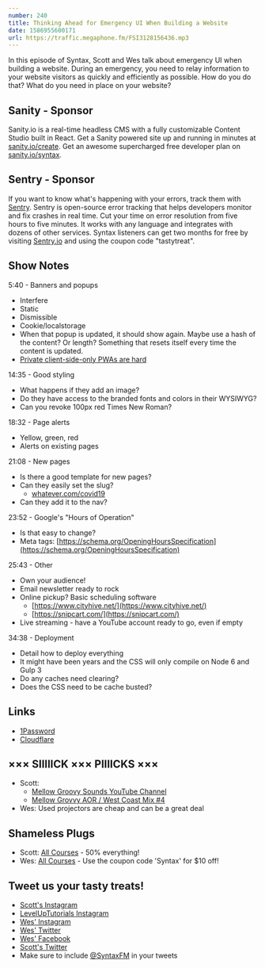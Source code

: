 ```yaml
---
number: 240
title: Thinking Ahead for Emergency UI When Building a Website
date: 1586955600171
url: https://traffic.megaphone.fm/FSI3128156436.mp3
---
```


In this episode of Syntax, Scott and Wes talk about emergency UI when building a website. During an emergency, you need to relay information to your website visitors as quickly and efficiently as possible. How do you do that?  What do you need in place on your website?

## Sanity - Sponsor
Sanity.io is a real-time headless CMS with a fully customizable Content Studio built in React. Get a Sanity powered site up and running in minutes at [sanity.io/create](https://www.sanity.io/create). Get an awesome supercharged free developer plan on [sanity.io/syntax](https://www.sanity.io/syntax).

## Sentry - Sponsor
If you want to know what's happening with your errors, track them with [Sentry](https://sentry.io/). Sentry is open-source error tracking that helps developers monitor and fix crashes in real time. Cut your time on error resolution from five hours to five minutes. It works with any language and integrates with dozens of other services. Syntax listeners can get two months for free by visiting [Sentry.io](https://sentry.io/) and using the coupon code "tastytreat".

## Show Notes

5:40 - Banners and popups 

* Interfere 
* Static
* Dismissible
* Cookie/localstorage
* When that popup is updated, it should show again. Maybe use a hash of the content? Or length? Something that resets itself every time the content is updated.
* [Private client-side-only PWAs are hard](https://news.ycombinator.com/item?id=22686602)

14:35 - Good styling

* What happens if they add an image?
* Do they have access to the branded fonts and colors in their WYSIWYG?
* Can you revoke 100px red Times New Roman?

18:32 - Page alerts

* Yellow, green, red
* Alerts on existing pages

21:08 - New pages

* Is there a good template for new pages?
* Can they easily set the slug?
  * [whatever.com/covid19](http://whatever.com/covid19)
* Can they add it to the nav?

23:52 - Google's "Hours of Operation"

* Is that easy to change?
* Meta tags: [https://schema.org/OpeningHoursSpecification](https://schema.org/OpeningHoursSpecification)

25:43 - Other 

* Own your audience!
* Email newsletter ready to rock
* Online pickup? Basic scheduling software
  * [https://www.cityhive.net/](https://www.cityhive.net/)
  * [https://snipcart.com/](https://snipcart.com/)
* Live streaming - have a YouTube account ready to go, even if empty

34:38 - Deployment

* Detail how to deploy everything
* It might have been years and the CSS will only compile on Node 6 and Gulp 3
* Do any caches need clearing?
* Does the CSS need to be cache busted?

## Links
* [1Password](https://1password.com/)
* [Cloudflare](https://www.cloudflare.com/)

## ××× SIIIIICK ××× PIIIICKS ×××
* Scott:
  * [Mellow Groovy Sounds YouTube Channel](https://www.youtube.com/user/Jeffreyhansful)
  * [Mellow Grovvy AOR / West Coast Mix #4](https://www.youtube.com/watch?v=wrNIj10un9o)
* Wes: Used projectors are cheap and can be a great deal

## Shameless Plugs
* Scott: [All Courses](https://www.leveluptutorials.com/pro) - 50% everything!
* Wes: [All Courses](https://wesbos.com/courses/) - Use the coupon code 'Syntax' for $10 off!

## Tweet us your tasty treats!
* [Scott's Instagram](https://www.instagram.com/stolinski/)
* [LevelUpTutorials Instagram](https://www.instagram.com/LevelUpTutorials/)
* [Wes' Instagram](https://www.instagram.com/wesbos/)
* [Wes' Twitter](https://twitter.com/wesbos)
* [Wes' Facebook](https://www.facebook.com/wesbos.developer)
* [Scott's Twitter](https://twitter.com/stolinski)
* Make sure to include [@SyntaxFM](https://twitter.com/SyntaxFM) in your tweets